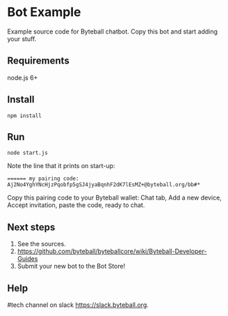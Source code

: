 # Bot Example

Example source code for Byteball chatbot.  Copy this bot and start adding your stuff.

## Requirements

node.js 6+

## Install
```
npm install
```
## Run
```
node start.js
```
Note the line that it prints on start-up:
```
====== my pairing code: Aj2No4YghYNcHjzPqobfp5gSJ4jyaBqnhF2dK7lEsMZ+@byteball.org/bb#*
```
Copy this pairing code to your Byteball wallet: Chat tab, Add a new device, Accept invitation, paste the code, ready to chat.

## Next steps

1. See the sources.
1. https://github.com/byteball/byteballcore/wiki/Byteball-Developer-Guides
1. Submit your new bot to the Bot Store!

## Help

\#tech channel on slack https://slack.byteball.org.

